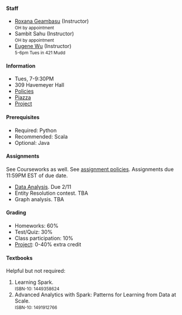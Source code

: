#### Staff

* [Roxana Geambasu](https://roxanageambasu.github.io) (Instructor)   
  <small>OH by appointment</small>
* Sambit Sahu (Instructor)   
  <small>OH by appointment</small>
* [Eugene Wu](http://www.eugenewu.net) (Instructor)   
  <small>5-6pm Tues in 421 Mudd</small>

#### Information

* Tues, 7-9:30PM 
* 309 Havemeyer Hall
* [Policies](./policies)
* [Piazza](https://piazza.com/class/jaoof456l5c4xm)
* [Project](./project)


#### Prerequisites

* Required: Python
* Recommended: Scala 
* Optional: Java

#### Assignments

See Courseworks as well.  See [assignment policies](./policies).  Assignments due 11:59PM EST of due date.

<!--* [Data Analysis](https://www.instabase.com/Aligator/4121_csds_hw_public/fs/Instabase%20Drive/HW3/)  3/3-->
* [Data Analysis](https://github.com/w4121/csds-material/tree/ewu-csds).   Due 2/11
* Entity Resolution contest. TBA
* Graph analysis.  TBA




#### Grading

* Homeworks: 60% 
* Test/Quiz: 30%
* Class participation: 10%
* [Project](./project): 0-40% extra credit





#### Textbooks

Helpful but not required:

1. Learning Spark.    
<small>ISBN-10: 1449358624</small>
2. Advanced Analytics with Spark: Patterns for Learning from Data at Scale.  
<small>ISBN-10: 1491912766</small>


